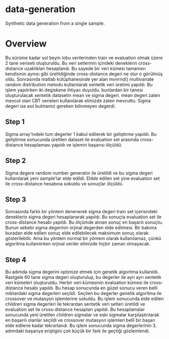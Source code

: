 # data-generation
Synthetic data generation from a single sample. 

# Overview
Bu sürüme kadar sol beyin lobu verilerinden train ve evaluation olmak üzere 2 tane veriseti oluşturuldu.
Bu veri setlerinin içindeki deneklerin cross-distance uzaklıkları hesaplandı. Bu sayede bir veri kümesi tamamen kendisinin aynısı gibi üretildiğinde cross-distance degeri ne olur o görülmüş oldu.
Sonrasında matlab kütüphanesinde yer alan mvnrnd() multivariate random distribution metodu kullanılarak sentetik veri üretimi yapıldı. Bu işlem yapılırken iki degiskene ihtiyac duyuldu. bunlardan bir tanesi oluşturulacak sentetik datasetin mean ve sigma degeri. mean degeri zaten mevcut olan CBT verieleri kullanılarak elimizde zaten mevcuttu. Sigma degeri ise asıl bulmamız gereken bilinmeyen degerdi. 

## Step 1
Sigma array'indeki tum degerler 1 kabul edilerek bir geliştirme yapıldı. Bu geliştirme sonucunda üretilen dataset ile evaluation set arasında cross-distance hesaplaması yapıldı ve işlemin başarısı ölçüldü.

## Step 2
Sigma degere random number generator ile üretildi ve bu sigma degeri kullanılarak yeni sample'lar elde edildi. Eldde edilen set yine evaluation set ile cross-distance hesabına sokuldu ve sonuçlar ölçüldü.

## Step 3 
Sonrasında farklı bir yöntem denenerek sigma degeri train set içerisndeki deneklerin sigma degeri hesaplanarak yapıldı. Bu sonuçta evaluation set ile cross-distance hesabı yapıldı. Bu ölçümde alınan sonuç en başarılı sonuçtu. Bunun sebebi sigma degerinin orjinal degerden elde edilmesi. Bir bakıma buradan elde edilen sonuç elde edilebilecek maksimum sonuç olarak gösterilebilir. Ama bu yöntem normal bir yöntem olarak kullanılamaz, çünkü algoritma kullanılırken orjinal veriler elimizde hiçbir zaman olmayacak.

## Step 4 
Bu adımda sigma degerini optimize etmek için genetik algoritma kullanıldı. Rastgele 60 tane sigma degeri oluşturulup, bu degerler ile ayrı ayrı sentetik veri kümeleri oluşturuldu. Herbir veri kümesinin evaluation kümesi ile cross-distance hesabı yapıldı. Bu hesap sonucunda en güzel sonucu veren belli miktardaki sigma degerleri seçildi. Seçilen bu degerler genetik algoritma ile crossover ve mutasyon işlemlerine sokuldu. Bu işlem sonucunda elde edilen children sigma degerleri ile tekrardan sentetik veri setleri üretildi ve evaluation set ile cross-distance hesapları yapıldı. Bu hesaplamalar sonucunda yeni üretilen children sigmalar ve eski sigmalar karşılaştırılarak en başarılı olanlar seçildi ve crossover mutasyon işlemleri belli bir  başarı elde edilene kadar tekrarlandı. Bu işlem sonucunda sigma degerlerinin 3. adımdaki başarıya eriştigini çok küçük bir fark ile geçtiği gözlemlendi.



